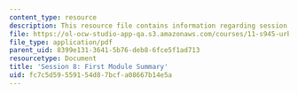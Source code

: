 ```yaml
---
content_type: resource
description: This resource file contains information regarding session 8.
file: https://ol-ocw-studio-app-qa.s3.amazonaws.com/courses/11-s945-urbanizing-china-a-reflective-dialogue-fall-2013/fc7c5d59559154d87bcfa08667b14e5a_MIT11_S945F13_Session8.pdf
file_type: application/pdf
parent_uid: 8399e131-3641-5b76-deb8-6fce5f1ad713
resourcetype: Document
title: 'Session 8: First Module Summary'
uid: fc7c5d59-5591-54d8-7bcf-a08667b14e5a
---
```

